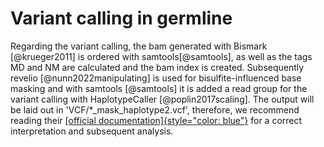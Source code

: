 # Variant calling in germline

Regarding the variant calling, the bam generated with Bismark
[@krueger2011] is ordered with samtools[@samtools], as well as the tags
MD and NM are calculated and the bam index is created. Subsequently
revelio [@nunn2022manipulating] is used for bisulfite-influenced base
masking and with samtools [@samtools] it is added a read group for the
variant calling with HaplotypeCaller [@poplin2017scaling]. The output
will be laid out in 'VCF/\*\_mask_haplotype2.vcf', therefore, we
recommend reading their [[official
documentation]{style="color: blue"}](https://www.rdocumentation.org/packages/gsalib/versions/2.2.1)
for a correct interpretation and subsequent analysis.
